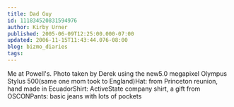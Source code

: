 ```yaml
---
title: Dad Guy
id: 111834520831594976
author: Kirby Urner
published: 2005-06-09T12:25:00.000-07:00
updated: 2006-11-15T11:43:44.076-08:00
blog: bizmo_diaries
tags: 
---
```


[](http://photos1.blogger.com/img/254/1836/640/dadguy2sm.jpg)Me at Powell's.  Photo taken by Derek using the new5.0 megapixel Olympus Stylus 500(same one mom took to England)Hat: from Princeton reunion, hand made in EcuadorShirt: ActiveState company shirt, a gift from OSCONPants: basic jeans with lots of pockets
